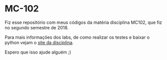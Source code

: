 # MC-102

Fiz esse repositório com meus códigos da matéria disciplina MC102, que fiz no segundo semestre de 2018.

Para mais informações dos labs, de como realizar os testes e baixar o python vejam o [site da disciplina](https://www.ic.unicamp.br/~mc102/mc102-2s2018/).

Espero que isso ajude alguém ;)
